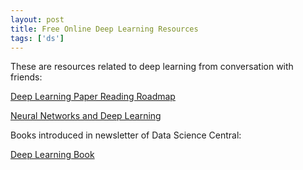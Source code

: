 ```yaml
---
layout: post
title: Free Online Deep Learning Resources
tags: ['ds']
---
```


These are resources related to deep learning from conversation with friends:

[Deep Learning Paper Reading Roadmap](https://github.com/songrotek/Deep-Learning-Papers-Reading-Roadmap)

[Neural Networks and Deep Learning](http://neuralnetworksanddeeplearning.com/)

Books introduced in newsletter of Data Science Central:

[Deep Learning Book](http://www.deeplearningbook.org/)
